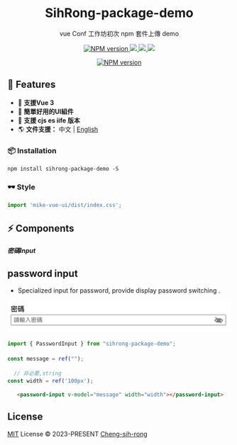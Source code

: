 <h1 align="center">SihRong-package-demo</h1>

<p align="center">
vue Conf 工作坊初次 npm 套件上傳 demo
</p>

<p align="center">
  <a target="_blank" href="https://www.npmjs.com/package/sihrong-package-demo">
    <img src="https://img.shields.io/npm/v/mike-vue-ui?color=c95f8b&amp;label=" alt="NPM version">
  </a>
  <a target="_blank" href="https://vuejs.org/" title="vue">
      <img src="https://img.shields.io/badge/vue-%3E%203.0.0-brightgreen.svg">
  </a>
  <a target="_blank" href="http://nodejs.org/download/" title="Node version">
      <img src="https://img.shields.io/badge/node-%3E%3D%2014.0.0-brightgreen.svg">
  </a>
  <a target="_blank" href="https://github.com/MikeCheng1208/vue-metamask/pulls" title="PRs Welcome">
      <img src="https://img.shields.io/badge/PRs-welcome-blue.svg">
  </a>
</p>

<p align="center">
<a target="_blank" href="https://www.npmjs.com/package/sihrong-package-demo">
  <img src="https://nodei.co/npm-dl/mike-vue-ui.png?months=6" alt="NPM version">
</a>
</p>


## 🚀 Features

- 🎪 **支援Vue 3** 
- 🦾 **簡單好用的UI組件**
- 🔩 **支援 cjs es iife 版本**
- 🌎 **文件支援：** 中文 | [English](../README.md)


### 📦 Installation
```
npm install sihrong-package-demo -S
```


### 🕶 Style
```javascript
import 'mike-vue-ui/dist/index.css';
```

## ⚡ Components


  <h5> 密碼Input</h5>

  ## password input
  - Specialized input for password, provide display password switching  .

  <img src="./assets/password-input.jpg" />
  <br/>

```javascript
import { PasswordInput } from "sihrong-package-demo";

const message = ref("");

  // 非必要,string
const width = ref('100px');
```

```html
   <password-input v-model="message" width="width"></password-input>
```





## License

[MIT](./LICENSE) License &copy; 2023-PRESENT [Cheng-sih-rong](https://github.com/Cheng-sih-rong)
